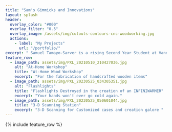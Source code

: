 ```yaml
---
title: "Sam's Gimmicks and Innovations"
layout: splash
header:
  overlay_color: "#000"
  overlay_filter: "0.5"
  overlay_image: /assets/img/cutouts-contours-cnc-woodworking.jpg
  actions:
    - label: "My Projects"
      url: "/portfolio/"
excerpt: " Samuel Tamayo-Sarver is a rising Second Year Student at Vandebilt University. He hopes to accomplish amazing things using the knowledge gained from various classes at Vanderbilt. He prides himself on his craftsmanship with a soldering, chasing, riveting, embossing, polishing, band saws, grinders, and sanders. At the moment he is preoccupied with becoming an EMT and summer classes, but he looks forward to making his own 3-D printer using his CR-10S Pro V2 printer at home and then inventing a unique foam-casting machine after finishing the EMT program."
feature_row:
  - image_path: assets/img/PXL_20210510_210427036.jpg
    alt: "At-Home Workshop"
    title: "At-Home Wood Workshop"
    excerpt: "For the fabrication of handcrafted wooden items"
  - image_path: assets/img/PXL_20230525_034305351.jpg
    alt: "Flashlights"
    title: "Flashlights Destroyed in the creation of an INFINIWARMER"
    excerpt: "Your hands won't ever go cold again."
  - image_path: assets/img/PXL_20230525_050601044.jpg
    title: "3-D Scanning Station"
    excerpt: "3-D Scanning for Customized cases and creation galore "
---
```


{% include feature_row %}

